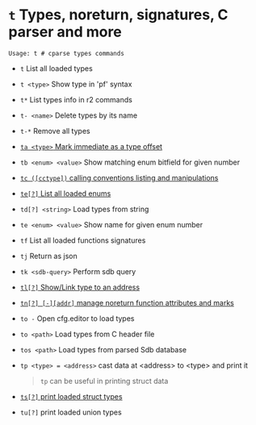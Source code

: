 <!-- TITLE: t -->

#  `t` Types, noreturn, signatures, C parser and more


```text
Usage: t # cparse types commands
```


- `t` List all loaded types
- `t <type>` Show type in 'pf' syntax
- `t*` List types info in r2 commands
- `t- <name>` Delete types by its name
- `t-*` Remove all types

- [ `ta <type>` Mark immediate as a type offset](/options/t/ta-type)

- `tb <enum> <value>` Show matching enum bitfield for given number

- [ `tc ([cctype])` calling conventions listing and manipulations](/options/t/tc-cctype)

- [ `te[?]` List all loaded enums](/options/t/te-list)
- `td[?] <string>` Load types from string
- `te <enum> <value>` Show name for given enum number
- `tf` List all loaded functions signatures
- `tj` Return as json
- `tk <sdb-query>` Perform sdb query

- [ `tl[?]` Show/Link type to an address](/options/t/tl-show)

- [ `tn[?] [-][addr]` manage noreturn function attributes and marks](/options/t/tn-addr)

- `to -` Open cfg.editor to load types
- `to <path>` Load types from C header file
- `tos <path>` Load types from parsed Sdb database
- `tp <type> = <address>` cast data at \<address\> to \<type\> and print it
	> `tp` can be useful in printing struct data

- [ `ts[?]` print loaded struct types](/options/t/ts-print)

- `tu[?]` print loaded union types

<p hidden>t- ta tb tc te td tf tk tl tn to tos tp ts tu</p>